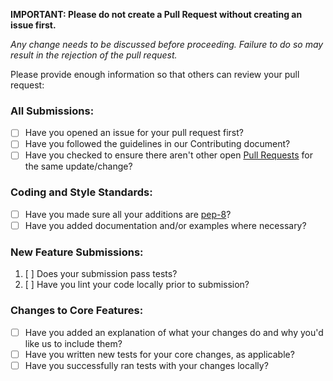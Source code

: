 **IMPORTANT: Please do not create a Pull Request without creating an issue first.**

*Any change needs to be discussed before proceeding. Failure to do so may result in the rejection of the pull request.*

Please provide enough information so that others can review your pull request:


### All Submissions:

* [ ] Have you opened an issue for your pull request first?
* [ ] Have you followed the guidelines in our Contributing document?
* [ ] Have you checked to ensure there aren't other open [Pull Requests](../../pulls) for the same update/change?

### Coding and Style Standards:

* [ ] Have you made sure all your additions are [pep-8](https://www.python.org/dev/peps/pep-0008/?)?
* [ ] Have you added documentation and/or examples where necessary? 

### New Feature Submissions:

1. [ ] Does your submission pass tests?
2. [ ] Have you lint your code locally prior to submission?

### Changes to Core Features:

* [ ] Have you added an explanation of what your changes do and why you'd like us to include them?
* [ ] Have you written new tests for your core changes, as applicable?
* [ ] Have you successfully ran tests with your changes locally?
